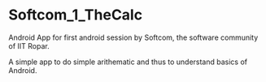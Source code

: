 # Softcom_1_TheCalc

Android App for first android session by Softcom, the software community of IIT Ropar.

A simple app to do simple arithematic and thus to understand basics of Android.
